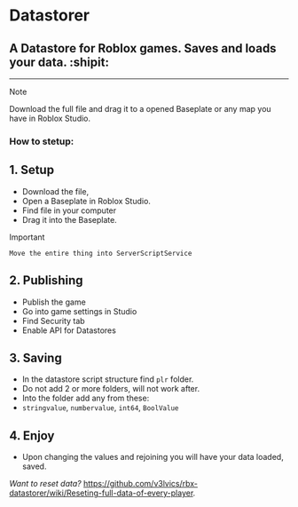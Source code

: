 # Datastorer
## A Datastore for Roblox games. Saves and loads your data. :shipit:
-------------------
> [!NOTE]
> Download the full file and drag it to a opened Baseplate or any map you have in Roblox Studio.

### How to stetup:
## 1. Setup
   - Download the file,
   - Open a Baseplate in Roblox Studio.
   - Find file in your computer
   - Drag it into the Baseplate.

> [!IMPORTANT]
> `Move the entire thing into ServerScriptService`
     
## 2. Publishing
   - Publish the game
   - Go into game settings in Studio
   - Find Security tab
   - Enable API for Datastores
     
## 3. Saving
   - In the datastore script structure find `plr` folder.
   - Do not add 2 or more folders, will not work after.
   - Into the folder add any from these:
   - `stringvalue`, `numbervalue`, `int64`, `BoolValue`
     
## 4. Enjoy
   - Upon changing the values and rejoining you will have your data loaded, saved.

*Want to reset data?*
https://github.com/v3lvics/rbx-datastorer/wiki/Reseting-full-data-of-every-player.
